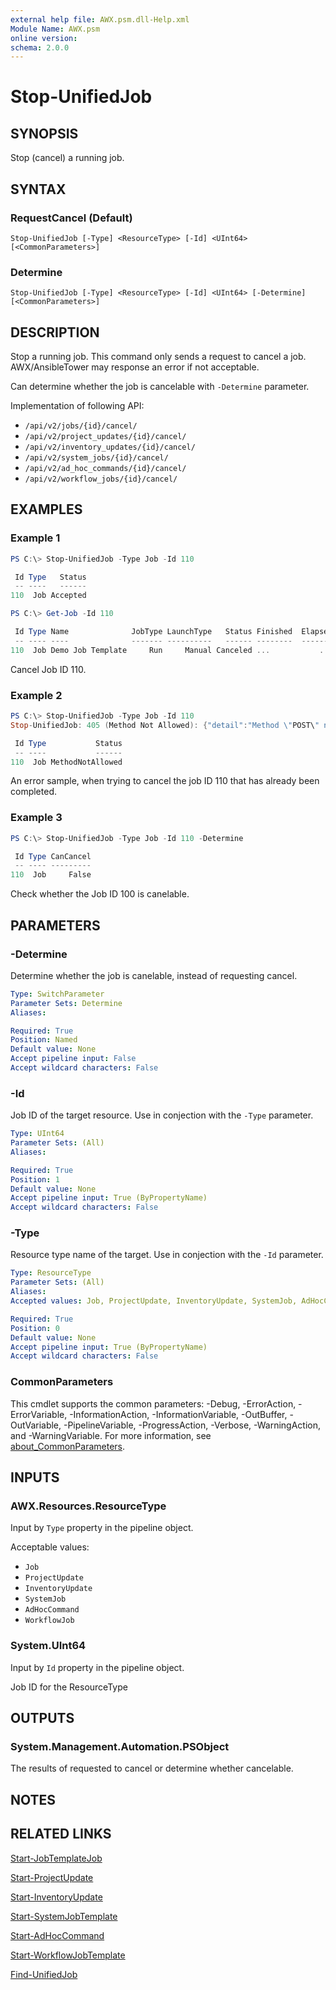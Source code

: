 ```yaml
---
external help file: AWX.psm.dll-Help.xml
Module Name: AWX.psm
online version:
schema: 2.0.0
---
```


# Stop-UnifiedJob

## SYNOPSIS
Stop (cancel) a running job.

## SYNTAX

### RequestCancel (Default)
```
Stop-UnifiedJob [-Type] <ResourceType> [-Id] <UInt64> [<CommonParameters>]
```

### Determine
```
Stop-UnifiedJob [-Type] <ResourceType> [-Id] <UInt64> [-Determine] [<CommonParameters>]
```

## DESCRIPTION
Stop a running job.
This command only sends a request to cancel a job. AWX/AnsibleTower may response an error if not acceptable.

Can determine whether the job is cancelable with `-Determine` parameter.

Implementation of following API:  
- `/api/v2/jobs/{id}/cancel/`  
- `/api/v2/project_updates/{id}/cancel/`  
- `/api/v2/inventory_updates/{id}/cancel/`  
- `/api/v2/system_jobs/{id}/cancel/`  
- `/api/v2/ad_hoc_commands/{id}/cancel/`  
- `/api/v2/workflow_jobs/{id}/cancel/`

## EXAMPLES

### Example 1
```powershell
PS C:\> Stop-UnifiedJob -Type Job -Id 110

 Id Type   Status
 -- ----   ------
110  Job Accepted

PS C:\> Get-Job -Id 110

 Id Type Name              JobType LaunchType   Status Finished  Elapsed LaunchedBy  Template Note
 -- ---- ----              ------- ----------   ------ --------  ------- ----------  -------- ----
110  Job Demo Job Template     Run     Manual Canceled ...           ... ...         ...      ...
```

Cancel Job ID 110.

### Example 2
```powershell
PS C:\> Stop-UnifiedJob -Type Job -Id 110
Stop-UnifiedJob: 405 (Method Not Allowed): {"detail":"Method \"POST\" not allowed."} on POST /api/v2/jobs/110/cancel/

 Id Type           Status
 -- ----           ------
110  Job MethodNotAllowed
```

An error sample, when trying to cancel the job ID 110 that has already been completed.

### Example 3
```powershell
PS C:\> Stop-UnifiedJob -Type Job -Id 110 -Determine

 Id Type CanCancel
 -- ---- ---------
110  Job     False
```

Check whether the Job ID 100 is canelable.

## PARAMETERS

### -Determine
Determine whether the job is canelable, instead of requesting cancel.

```yaml
Type: SwitchParameter
Parameter Sets: Determine
Aliases:

Required: True
Position: Named
Default value: None
Accept pipeline input: False
Accept wildcard characters: False
```

### -Id
Job ID of the target resource.
Use in conjection with the `-Type` parameter.

```yaml
Type: UInt64
Parameter Sets: (All)
Aliases:

Required: True
Position: 1
Default value: None
Accept pipeline input: True (ByPropertyName)
Accept wildcard characters: False
```

### -Type
Resource type name of the target.
Use in conjection with the `-Id` parameter.

```yaml
Type: ResourceType
Parameter Sets: (All)
Aliases:
Accepted values: Job, ProjectUpdate, InventoryUpdate, SystemJob, AdHocCommand, WorkflowJob

Required: True
Position: 0
Default value: None
Accept pipeline input: True (ByPropertyName)
Accept wildcard characters: False
```

### CommonParameters
This cmdlet supports the common parameters: -Debug, -ErrorAction, -ErrorVariable, -InformationAction, -InformationVariable, -OutBuffer, -OutVariable, -PipelineVariable, -ProgressAction, -Verbose, -WarningAction, and -WarningVariable. For more information, see [about_CommonParameters](http://go.microsoft.com/fwlink/?LinkID=113216).

## INPUTS

### AWX.Resources.ResourceType
Input by `Type` property in the pipeline object.

Acceptable values:  
- `Job`  
- `ProjectUpdate`  
- `InventoryUpdate`  
- `SystemJob`  
- `AdHocCommand`  
- `WorkflowJob`

### System.UInt64
Input by `Id` property in the pipeline object.

Job ID for the ResourceType

## OUTPUTS

### System.Management.Automation.PSObject
The results of requested to cancel or determine whether cancelable.

## NOTES

## RELATED LINKS

[Start-JobTemplateJob](Start-JobTemplate.md)

[Start-ProjectUpdate](Start-ProjectUpdate.md)

[Start-InventoryUpdate](Start-InventoryUpdate.md)

[Start-SystemJobTemplate](Start-SystemJobTemplate.md)

[Start-AdHocCommand](Start-AdHocCommand.md)

[Start-WorkflowJobTemplate](Start-WorkflowJobTemplate.md)

[Find-UnifiedJob](Find-UnifiedJob.md)
